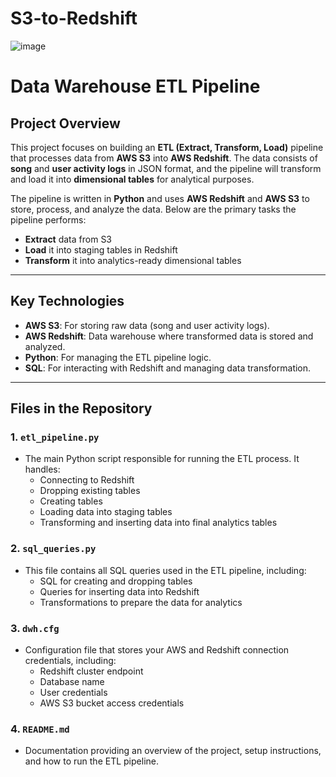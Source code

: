 # S3-to-Redshift

![image](https://github.com/user-attachments/assets/2bad6449-4890-49f8-92d0-602eab6d54f9)

# Data Warehouse ETL Pipeline

## Project Overview

This project focuses on building an **ETL (Extract, Transform, Load)** pipeline that processes data from **AWS S3** into **AWS Redshift**. The data consists of **song** and **user activity logs** in JSON format, and the pipeline will transform and load it into **dimensional tables** for analytical purposes.

The pipeline is written in **Python** and uses **AWS Redshift** and **AWS S3** to store, process, and analyze the data. Below are the primary tasks the pipeline performs:

- **Extract** data from S3
- **Load** it into staging tables in Redshift
- **Transform** it into analytics-ready dimensional tables

---

## Key Technologies

- **AWS S3**: For storing raw data (song and user activity logs).
- **AWS Redshift**: Data warehouse where transformed data is stored and analyzed.
- **Python**: For managing the ETL pipeline logic.
- **SQL**: For interacting with Redshift and managing data transformation.

---

## Files in the Repository

### 1. `etl_pipeline.py`
   - The main Python script responsible for running the ETL process. It handles:
     - Connecting to Redshift
     - Dropping existing tables
     - Creating tables
     - Loading data into staging tables
     - Transforming and inserting data into final analytics tables

### 2. `sql_queries.py`
   - This file contains all SQL queries used in the ETL pipeline, including:
     - SQL for creating and dropping tables
     - Queries for inserting data into Redshift
     - Transformations to prepare the data for analytics

### 3. `dwh.cfg`
   - Configuration file that stores your AWS and Redshift connection credentials, including:
     - Redshift cluster endpoint
     - Database name
     - User credentials
     - AWS S3 bucket access credentials

### 4. `README.md`
   - Documentation providing an overview of the project, setup instructions, and how to run the ETL pipeline.

